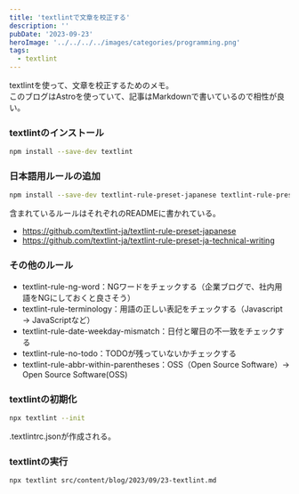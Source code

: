 ```yaml
---
title: 'textlintで文章を校正する'
description: ''
pubDate: '2023-09-23'
heroImage: '../../../../images/categories/programming.png'
tags:
  - textlint
---
```


textlintを使って、文章を校正するためのメモ。  
このブログはAstroを使っていて、記事はMarkdownで書いているので相性が良い。

### textlintのインストール

```sh
npm install --save-dev textlint
```

### 日本語用ルールの追加

```sh
npm install --save-dev textlint-rule-preset-japanese textlint-rule-preset-ja-technical-writing
```

含まれているルールはそれぞれのREADMEに書かれている。
- https://github.com/textlint-ja/textlint-rule-preset-japanese
- https://github.com/textlint-ja/textlint-rule-preset-ja-technical-writing

### その他のルール

- textlint-rule-ng-word：NGワードをチェックする（企業ブログで、社内用語をNGにしておくと良さそう）
- textlint-rule-terminology：用語の正しい表記をチェックする（Javascript → JavaScriptなど）
- textlint-rule-date-weekday-mismatch：日付と曜日の不一致をチェックする
- textlint-rule-no-todo：TODOが残っていないかチェックする
- textlint-rule-abbr-within-parentheses：OSS（Open Source Software）→ Open Source Software(OSS)

### textlintの初期化

```sh
npx textlint --init
```

.textlintrc.jsonが作成される。

### textlintの実行

```sh
npx textlint src/content/blog/2023/09/23-textlint.md
```


